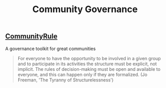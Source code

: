 ﻿---
title: Community Governance 
---

## [CommunityRule](https://communityrule.info/)

A governance toolkit for great communities 

> For everyone to have the opportunity to be involved in a given group and to participate in its activities the structure must be explicit, not implicit. The rules of decision-making must be open and available to everyone, and this can happen only if they are formalized. (Jo Freeman, 'The Tyranny of Structurelessness')